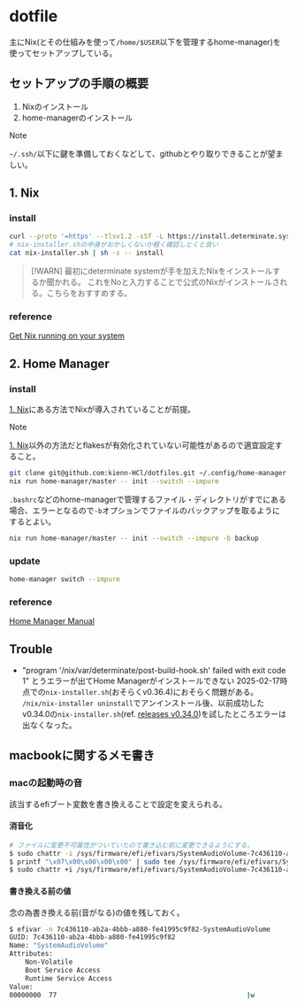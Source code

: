 # dotfile
主にNix(とその仕組みを使って`/home/$USER`以下を管理するhome-manager)を使ってセットアップしている。

## セットアップの手順の概要
1. Nixのインストール
2. home-managerのインストール

> [!NOTE]
> `~/.ssh/`以下に鍵を準備しておくなどして、githubとやり取りできることが望ましい。

## 1. Nix
### install
```bash
curl --proto '=https' --tlsv1.2 -sSf -L https://install.determinate.systems/nix > nix-installer.sh
# nix-installer.shの中身がおかしくないか軽く確認しとくと良い
cat nix-installer.sh | sh -s -- install
```
> [!WARN]
> 最初にdeterminate systemが手を加えたNixをインストールするか聞かれる。
> これをNoと入力することで公式のNixがインストールされる。こちらをおすすめする。

### reference
[Get Nix running on your system](https://zero-to-nix.com/start/install/)



## 2. Home Manager
### install
[1. Nix](#1-nix)にある方法でNixが導入されていることが前提。
> [!NOTE]
>[1. Nix](#1-nix)以外の方法だとflakesが有効化されていない可能性があるので適宜設定すること。
```bash
git clone git@github.com:kienn-HCl/dotfiles.git ~/.config/home-manager
nix run home-manager/master -- init --switch --impure
```
`.bashrc`などのhome-managerで管理するファイル・ディレクトリがすでにある場合、エラーとなるので`-b`オプションでファイルのバックアップを取るようにするとよい。
```bash
nix run home-manager/master -- init --switch --impure -b backup
```

### update
```bash
home-manager switch --impure
```

### reference
[Home Manager Manual](https://nix-community.github.io/home-manager/index.xhtml#sec-flakes-standalone)

## Trouble
- "program '/nix/var/determinate/post-build-hook.sh' failed with exit code 1" とうエラーが出てHome Managerがインストールできない
2025-02-17時点での`nix-installer.sh`(おそらくv0.36.4)におそらく問題がある。
`/nix/nix-installer uninstall`でアンインストール後、以前成功したv0.34.0の`nix-installer.sh`(ref. [releases v0.34.0](https://github.com/DeterminateSystems/nix-installer/releases/tag/v0.34.0))を試したところエラーは出なくなった。


## macbookに関するメモ書き
### macの起動時の音
該当するefiブート変数を書き換えることで設定を変えられる。

#### 消音化
```bash
# ファイルに変更不可属性がついていたので書き込む前に変更できるようにする。
$ sudo chattr -i /sys/firmware/efi/efivars/SystemAudioVolume-7c436110-ab2a-4bbb-a880-fe41995c9f82
$ printf "\x07\x00\x00\x00\x00" | sudo tee /sys/firmware/efi/efivars/SystemAudioVolume-7c436110-ab2a-4bbb-a880-fe41995c9f82
$ sudo chattr +i /sys/firmware/efi/efivars/SystemAudioVolume-7c436110-ab2a-4bbb-a880-fe41995c9f82
```

#### 書き換える前の値
念の為書き換える前(音がなる)の値を残しておく。
```bash
$ efivar -n 7c436110-ab2a-4bbb-a880-fe41995c9f82-SystemAudioVolume
GUID: 7c436110-ab2a-4bbb-a880-fe41995c9f82
Name: "SystemAudioVolume"
Attributes:
	Non-Volatile
	Boot Service Access
	Runtime Service Access
Value:
00000000  77                                                |w               |
```

